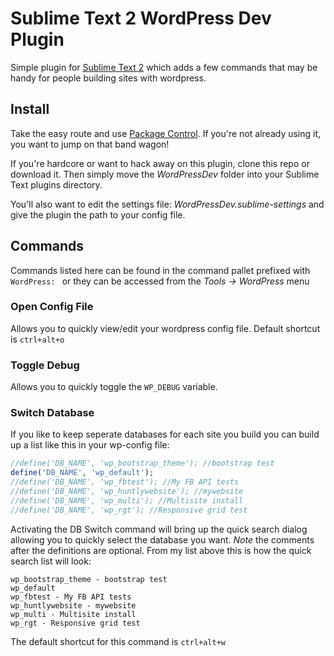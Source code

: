 # Sublime Text 2 WordPress Dev Plugin #

Simple plugin for [Sublime Text 2](http://www.sublimetext.com/2 "Sublime Text 2") which adds a few commands that may be handy for people building sites with wordpress.

## Install ##
Take the easy route and use [Package Control](http://wbond.net/sublime_packages/package_control).  If you're not already using it, you want to jump on that band wagon!

If you're hardcore or want to hack away on this plugin, clone this repo or download it.  Then simply move the *WordPressDev* folder into your Sublime Text plugins directory.

You'll also want to edit the settings file: *WordPressDev.sublime-settings* and give the plugin the path to your config file.

## Commands ##
Commands listed here can be found in the command pallet prefixed with ```WordPress: ``` or they can be accessed from the _Tools ->  WordPress_ menu

### Open Config File ###
Allows you to quickly view/edit your wordpress config file. Default shortcut is ```ctrl+alt+o```

### Toggle Debug ###
Allows you to quickly toggle the ```WP_DEBUG``` variable.

### Switch Database ###
If you like to keep seperate databases for each site you build you can build up a list like this in your wp-config file:

``` php
//define('DB_NAME', 'wp_bootstrap_theme'); //bootstrap test
define('DB_NAME', 'wp_default');
//define('DB_NAME', 'wp_fbtest'); //My FB API tests
//define('DB_NAME', 'wp_huntlywebsite'); //mywebsite
//define('DB_NAME', 'wp_multi'); //Multisite install
//define('DB_NAME', 'wp_rgt'); //Responsive grid test
```

Activating the DB Switch command will bring up the quick search dialog allowing you to quickly select the database you want.
*Note* the comments after the definitions are optional.  From my list above this is how the quick search list will look:

```
wp_bootstrap_theme - bootstrap test
wp_default
wp_fbtest - My FB API tests
wp_huntlywebsite - mywebsite
wp_multi - Multisite install
wp_rgt - Responsive grid test
```

The default shortcut for this command is ```ctrl+alt+w```
